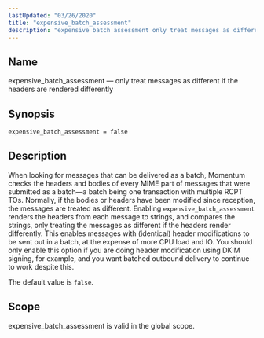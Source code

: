 ```yaml
---
lastUpdated: "03/26/2020"
title: "expensive_batch_assessment"
description: "expensive batch assessment only treat messages as different if the headers are rendered differently expensive batch assessment false When looking for messages that can be delivered as a batch Momentum checks the headers and bodies of every MIME part of messages that were submitted as a batch a batch being..."
---
```


<a name="conf.ref.expensive_batch_assessment"></a> 
## Name

expensive_batch_assessment — only treat messages as different if the headers are rendered differently

## Synopsis

`expensive_batch_assessment = false`

<a name="idp24587232"></a> 
## Description

When looking for messages that can be delivered as a batch, Momentum checks the headers and bodies of every MIME part of messages that were submitted as a batch—a batch being one transaction with multiple RCPT TOs. Normally, if the bodies or headers have been modified since reception, the messages are treated as different. Enabling `expensive_batch_assessment` renders the headers from each message to strings, and compares the strings, only treating the messages as different if the headers render differently. This enables messages with (identical) header modifications to be sent out in a batch, at the expense of more CPU load and IO. You should only enable this option if you are doing header modification using DKIM signing, for example, and you want batched outbound delivery to continue to work despite this.

The default value is `false`.

<a name="idp24591264"></a> 
## Scope

expensive_batch_assessment is valid in the global scope.